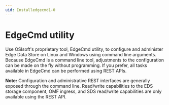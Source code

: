 ```yaml
---
uid: Installedgecmd1-0
---
```


# EdgeCmd utility

Use OSIsoft's proprietary tool, EdgeCmd utility, to configure and administer Edge Data Store on Linux and Windows using command line arguments. Because EdgeCmd is a command line tool, adjustments to the configuration can be made on the fly without programming. If you prefer, all tasks available in EdgeCmd can be performed using REST APIs. 

**Note:** Configuration and administrative REST interfaces are generally exposed through the command line. Read/write capabilities to the EDS storage component, OMF ingress, and SDS read/write capabilities are only available using the REST API.

<!--
# EdgeCmd utility

=======

- [EdgeCmd utility](xref:EdgecmdUtility1-1)
  - [Install EdgeCmd utility](xref:Installation1-0)
  - [Access EdgeCmd utility](xref:AccessEdgeCmdUtility1-0)
  - [Retrieve EdgeCmd utility help](xref:RetrieveEdgeCmdUtilityHelp1-0)
  - [Retrieve existing configuration](xref:RetrieveExistingConfiguration1-0)
  - [Configure Edge Data Store](xref:ConfigureEdgeDataStore1-0)
  - [Configure Edge Data Store component](xref:ConfigureEdgeDataStoreComponent1-0)
  - [Configure port](xref:ConfigurePort1-0)
  - [Delete configuration](xref:DeleteConfiguration1-0)
  - [EdgeCmd commands](xref:EdgeCmdCommands1-0)
-->
